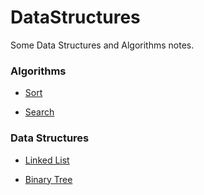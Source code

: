 # DataStructures
Some Data Structures and Algorithms notes.

### Algorithms
- [Sort](algorithms/sort.md)

- [Search](algorithms/search.md)


### Data Structures
- [Linked List](datastructures/linked-list.md)

- [Binary Tree](datastructures/biary-tree.md)
